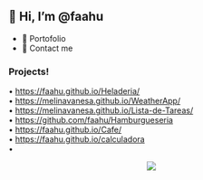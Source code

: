 ##  👋 Hi, I’m @faahu
- 👀 Portofolio
- 🌱 Contact me 
### Projects!
• https://faahu.github.io/Heladeria/ <br>
• https://melinavanesa.github.io/WeatherApp/ <br>
• https://melinavanesa.github.io/Lista-de-Tareas/ <br>
• https://github.com/faahu/Hamburgueseria <br>
• https://faahu.github.io/Cafe/ <br>
• https://faahu.github.io/calculadora <br>
•
<!---
faaju/faaju is a ✨ special ✨ repository because its `README.md` (this file) appears on your GitHub profile.
You can click the Preview link to take a look at your changes.
--->

<!--- [<Badge Name>](https://img.shields.io/badge/<Badge Text>-<Background Color>?style=for-the-badge&logo=<Icon Name>&logoColor=<Logo Color>)
![github](https://img.shields.io/badge/GitHub-000000?style=for-the-badge&logo=GitHub&logoColor=white)]

<img src="https://media.giphy.com/media/hvRJCLFzcasrR4ia7z/giphy.gif" width="29px">
--->
<p align="center">
  <img src="https://img.shields.io/badge/GitHub-000000?style=for-the-badge&logo=GitHub&logoColor=white" />
</p>
